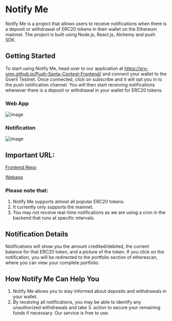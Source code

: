 # Notify Me

Notify Me is a project that allows users to receive notifications when there is a deposit or withdrawal of ERC20 tokens in their wallet on the Ethereum mainnet. The project is built using Node.js, React.js, Alchemy and push SDK.

## Getting Started

To start using Notify Me, head over to our application at https://srv-smn.github.io/Push-Santa-Contest-Frontend/ and connect your wallet to the Goerli Testnet. Once connected, click on subscribe and it will opt you in to the push notification channel. You will then start receiving notifications whenever there is a deposit or withdrawal in your wallet for ERC20 tokens.

### Web App
![image](https://user-images.githubusercontent.com/47235134/209458755-063a205a-9fa6-48c0-8031-3c2f3ce9e170.png)

### Notification
![image](https://user-images.githubusercontent.com/47235134/209459210-9bf7f5ae-809f-435d-9942-3be7b568e47b.png)


## Important URL:
<a href="https://github.com/srv-smn/Push-Santa-Contest-Frontend">Frontend Repo</a>

<a href="https://srv-smn.github.io/Push-Santa-Contest-Frontend/">Webapp</a>

### Please note that:

1. Notify Me supports almost all popular ERC20 tokens.
2. It currently only supports the mainnet.
3. You may not receive real-time notifications as we are using a cron in the backend that runs at specific intervals.

## Notification Details

Notifications will show you the amount credited/debited, the current balance for that ERC20 token, and a picture of the token. If you click on the notification, you will be redirected to the portfolio section of etherescan, where you can view your complete portfolio.

## How Notify Me Can Help You

1. Notify Me allows you to stay informed about deposits and withdrawals in your wallet.
2. By receiving all notifications, you may be able to identify any unauthorized withdrawals and take 3. action to secure your remaining funds if necessary.
Our service is free to use.


